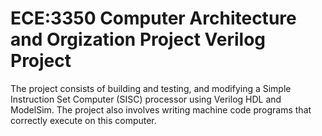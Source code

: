 # ECE:3350 Computer Architecture and Orgization Project Verilog Project
The project consists of building and testing, and modifying a Simple Instruction Set Computer (SISC) processor 
using Verilog HDL and ModelSim. The project also involves writing machine code programs that correctly execute 
on this computer.

